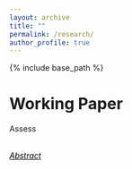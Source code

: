 ```yaml
---
layout: archive
title: ""
permalink: /research/
author_profile: true
---
```


{% include base_path %}

# Working Paper
 Assess

<br> <a href="#/" style="color:black" onclick="visib('jmp')"><em>Abstract</em></a>

   <div id="jmp" style="display: none; background-color: #F1F1F1; color: #666; padding: 10px"> Researchers are often interested in.</div>

